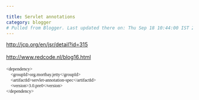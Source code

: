 ```yaml
---

title: Servlet annotations
category: blogger
# Pulled from Blogger. Last updated there on: Thu Sep 18 10:44:00 IST 2008
---
```

<div dir="ltr"><a href="http://jcp.org/en/jsr/detail?id=315">http://jcp.org/en/jsr/detail?id=315</a><br><div><br></div><div><a href="http://www.redcode.nl/blog16.html">http://www.redcode.nl/blog16.html</a><br></div><div><br> </div><div><span class="Apple-style-span" style="font-family: Verdana; font-size: 12px; -webkit-border-horizontal-spacing: 1px; -webkit-border-vertical-spacing: 1px; ">&lt;dependency&gt;<br>&nbsp;&nbsp;&nbsp;&nbsp;&lt;groupId&gt;org.mortbay.jetty&lt;/groupId&gt;<br> &nbsp;&nbsp;&nbsp;&nbsp;&lt;artifactId&gt;servlet-annotation-spec&lt;/artifactId&gt;<br>&nbsp;&nbsp;&nbsp;&nbsp;&lt;version&gt;3.0.pre0&lt;/version&gt;<br>&lt;/dependency&gt;</span><br></div></div> 
